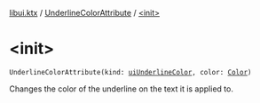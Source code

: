 [libui.ktx](../index.md) / [UnderlineColorAttribute](index.md) / [&lt;init&gt;](./-init-.md)

# &lt;init&gt;

`UnderlineColorAttribute(kind: `[`uiUnderlineColor`](../../libui/ui-underline-color.md)`, color: `[`Color`](../-color/index.md)`)`

Changes the color of the underline on the text it is applied to.

